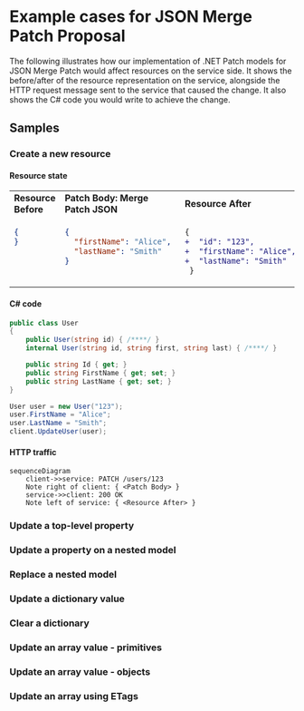 # Example cases for JSON Merge Patch Proposal

The following illustrates how our implementation of .NET Patch models for JSON Merge Patch would affect resources on the service side.
It shows the before/after of the resource representation on the service, alongside the HTTP request message sent to the service that caused the change.
It also shows the C# code you would write to achieve the change.

## Samples

### Create a new resource</summary>

#### Resource state

<table>
  <tr>
    <td><b>Resource Before</b></td>
    <td><b>Patch Body: Merge Patch JSON</b></td>
    <td><b>Resource After</b></td>
  </tr>
  <tr>
<td valign="top">

```json
{
}
```

</td>
<td valign="top">

```json
{
  "firstName": "Alice", 
  "lastName": "Smith"
}
```

</td>
<td valign="top">

```diff
{
+  "id": "123",
+  "firstName": "Alice", 
+  "lastName": "Smith"
 } 
```

</td>
  </tr>
</table>

#### C# code

```csharp
public class User
{
    public User(string id) { /****/ }
    internal User(string id, string first, string last) { /****/ }

    public string Id { get; }
    public string FirstName { get; set; }
    public string LastName { get; set; }
}

User user = new User("123");
user.FirstName = "Alice";
user.LastName = "Smith";
client.UpdateUser(user);
```

#### HTTP traffic

```mermaid
sequenceDiagram
    client->>service: PATCH /users/123
    Note right of client: { <Patch Body> }
    service->>client: 200 OK
    Note left of service: { <Resource After> }
```

### Update a top-level property</summary>

### Update a property on a nested model</summary>

### Replace a nested model</summary>

### Update a dictionary value</summary>

### Clear a dictionary</summary>

### Update an array value - primitives</summary>

### Update an array value - objects</summary>

### Update an array using ETags</summary>
